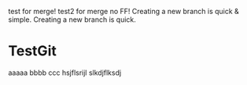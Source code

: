 test for merge! test2 for merge no FF!
Creating a new branch is quick & simple.
Creating a new branch is quick.

# TestGit
aaaaa
bbbb ccc hsjflsrijl
slkdjflksdj
